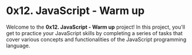 # 0x12. JavaScript - Warm up

Welcome to the **0x12. JavaScript - Warm up** project! In this project, you'll get to practice your JavaScript skills by completing a series of tasks that cover various concepts and functionalities of the JavaScript programming language.


